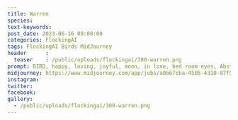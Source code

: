 ```yaml
---
title: Warren
species: 
text-keywords: 
post_date: 2023-06-16 00:00:00
categories: FlockingAI
tags: FlockingAI Birds MidJourney 
header      :
  teaser    : /public/uploads/flockingai/300-warren.png
prompt: BIRD, happy, loving, joyful, moon, in love, bed room eyes, Abstract, artistic creative
midjourney: https://www.midjourney.com/app/jobs/a0b67cba-4505-4310-87f5-9314d8af0104
instagram: 
twitter: 
facebook: 
gallery: 
  - /public/uploads/flockingai/300-warren.png
---
```


